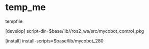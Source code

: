 # temp_me
tempfile



[develop]
script-dir=$base/lib//ros2_ws/src/mycobot_control_pkg

[install]
install-scripts=$base/lib/mycobot_280